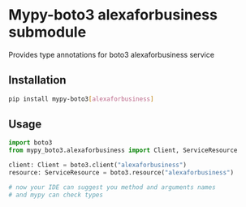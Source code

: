 # Mypy-boto3 alexaforbusiness submodule

Provides type annotations for boto3 alexaforbusiness service

## Installation

```bash
pip install mypy-boto3[alexaforbusiness]
```

## Usage

```python
import boto3
from mypy_boto3.alexaforbusiness import Client, ServiceResource

client: Client = boto3.client("alexaforbusiness")
resource: ServiceResource = boto3.resource("alexaforbusiness")

# now your IDE can suggest you method and arguments names
# and mypy can check types
```

